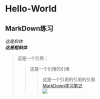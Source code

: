 # Hello-World
## MarkDown练习
*这是斜体*  
___这是粗斜体___
>这是一个引用：
>>这是一个引用的引用
>>>这是一个引用的引用的引用  
[MarkDown学习笔记](https://blog.csdn.net/qq_40818172/article/details/126260661)  
![](https://bdtask.com/blog/assets/plugins/ckfinder/core/connector/php/uploads/images/how%20_%20where%20can%20you%20learn%20to%20be%20a%20bank%20branch%20manager.jpg)
